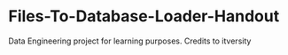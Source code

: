 # Files-To-Database-Loader-Handout
Data Engineering project for learning purposes. Credits to itversity
